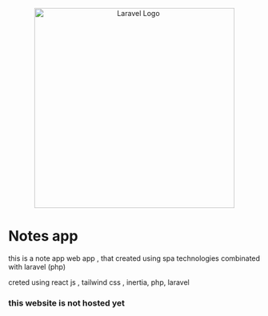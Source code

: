 <p align="center"><a href="https://laravel.com" target="_blank"><img src="https://raw.githubusercontent.com/laravel/art/master/logo-lockup/5%20SVG/2%20CMYK/1%20Full%20Color/laravel-logolockup-cmyk-red.svg" width="400" alt="Laravel Logo"></a></p>

# Notes app

<p>this is a note app web app , that created using spa technologies combinated with laravel (php)</p>
<p>creted using react js , tailwind css , inertia, php, laravel</p>
<h3>this website is not hosted yet</h3>

